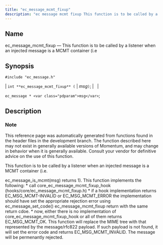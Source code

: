 ```yaml
---
title: "ec_message_mcmt_fixup"
description: "ec message mcmt fixup This function is to be called by a listener when an injected message is a MCMT container i e int ec message mcmt fixup msg ec message msg This reference page was automatically generated from functions found in the header files in the development branch The..."
---
```


<a name="apis.ec_message_mcmt_fixup"></a> 
## Name

ec_message_mcmt_fixup — This function is to be called by a listener when an injected message is a MCMT container (i.e

## Synopsis

`#include "ec_message.h"`

| `int **ec_message_mcmt_fixup** (` | <var class="pdparam">msg</var>`)`; |   |

`ec_message * <var class="pdparam">msg</var>`;<a name="idp56061488"></a> 
## Description

### Note

This reference page was automatically generated from functions found in the header files in the development branch. The function described here may not exist in generally available versions of Momentum, and may change in behavior when it is generally available. Consult your vendor for definitive advice on the use of this function.

This function is to be called by a listener when an injected message is a MCMT container (i.e.

ec_message_is_mcmt(msg) returns 1). This function implements the following: * call core_ec_message_mcmt_fixup_hook (hooks/core/ec_message_mcmt_fixup.h) * if a hook implementation returns EC_MSG_MCMT-INVALID or EC_MSG_MCMT_ERROR the implementation should have set the appropriate rejection error using ec_message_set_code() ec_message_mcmt_fixup return with the same return cdoe. * now, either there is no implementation of core_ec_message_mcmt_fixup_hook or all of them returns EC_MSG_MCMT_OK. This function will replace the MIME tree with that represented by the message/rfc822 payload. If such payload is not found, it will set the error code and returns EC_MSG_MCMT_INVALID. The message will be permenantly rejected.